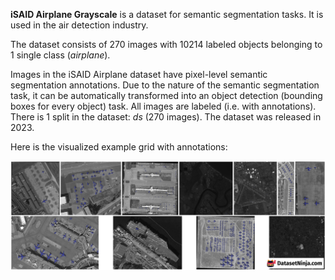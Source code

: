 **iSAID Airplane Grayscale** is a dataset for semantic segmentation tasks. It is used in the air detection industry. 

The dataset consists of 270 images with 10214 labeled objects belonging to 1 single class (*airplane*).

Images in the iSAID Airplane dataset have pixel-level semantic segmentation annotations. Due to the nature of the semantic segmentation task, it can be automatically transformed into an object detection (bounding boxes for every object) task. All images are labeled (i.e. with annotations). There is 1 split in the dataset: *ds* (270 images). The dataset was released in 2023.

Here is the visualized example grid with annotations:

<img src="https://github.com/dataset-ninja/isaid-airplane/raw/main/visualizations/horizontal_grid.png">
